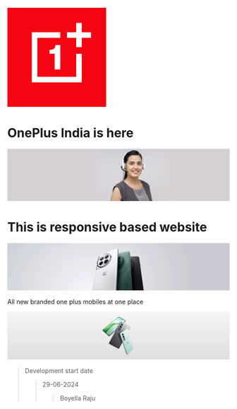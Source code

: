 ![oneplus](./images/title.png)
# OnePlus India is here

![oneplus](./images/call-center.jpg)
# __This is responsive based website__
![oneplus](./images/banner-2.webp)

All new branded one plus mobiles at one place

![oneplus](./images/banner-3.webp)
>Development start date
>>29-06-2024
>>>Boyella Raju
